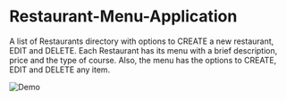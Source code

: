 # Restaurant-Menu-Application
A list of Restaurants directory with options to CREATE a new restaurant, EDIT and DELETE. Each Restaurant has its menu with a brief description, price and the type of course. Also, the menu has the options to CREATE, EDIT and DELETE any item.

![Demo](https://user-images.githubusercontent.com/6822714/35663968-d0fc2318-06d4-11e8-88d3-193b9d24189f.gif)
